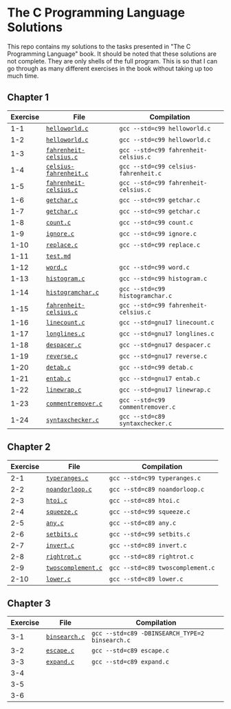 # The C Programming Language Solutions

This repo contains my solutions to the tasks presented in "The C Programming Language" book. It should be noted that these solutions are not complete. They are only shells of the full program. This is so that I can go through as many different exercises in the book without taking up too much time.

## Chapter 1

| Exercise | File                                                    | Compilation                          |
|----------|---------------------------------------------------------|--------------------------------------|
| 1-1      | [`helloworld.c`](chapter1/helloworld.c)                 | `gcc --std=c99 helloworld.c`         |
| 1-2      | [`helloworld.c`](chapter1/helloworld.c)                 | `gcc --std=c99 helloworld.c`         |
| 1-3      | [`fahrenheit-celsius.c`](chapter1/fahrenheit-celsius.c) | `gcc --std=c99 fahrenheit-celsius.c` |
| 1-4      | [`celsius-fahrenheit.c`](chapter1/celsius-fahrenheit.c) | `gcc --std=c99 celsius-fahrenheit.c` |
| 1-5      | [`fahrenheit-celsius.c`](chapter1/fahrenheit-celsius.c) | `gcc --std=c99 fahrenheit-celsius.c` |
| 1-6      | [`getchar.c`](chapter1/getchar.c)                       | `gcc --std=c99 getchar.c`            |
| 1-7      | [`getchar.c`](chapter1/getchar.c)                       | `gcc --std=c99 getchar.c`            |
| 1-8      | [`count.c`](chapter1/count.c)                           | `gcc --std=c99 count.c`              |
| 1-9      | [`ignore.c`](chapter1/ignore.c)                         | `gcc --std=c99 ignore.c`             |
| 1-10     | [`replace.c`](chapter1/replace.c)                       | `gcc --std=c99 replace.c`            |
| 1-11     | [`test.md`](chapter1/test.md)                           |                                      |
| 1-12     | [`word.c`](chapter1/word.c)                             | `gcc --std=c99 word.c`               |
| 1-13     | [`histogram.c`](chapter1/histogram.c)                   | `gcc --std=c99 histogram.c`          |
| 1-14     | [`histogramchar.c`](chapter1/histogramchar.c)           | `gcc --std=c99 histogramchar.c`      |
| 1-15     | [`fahrenheit-celsius.c`](chapter1/fahrenheit-celsius.c) | `gcc --std=c99 fahrenheit-celsius.c` |
| 1-16     | [`linecount.c`](chapter1/linecount.c)                   | `gcc --std=gnu17 linecount.c`        |
| 1-17     | [`longlines.c`](chapter1/longlines.c)                   | `gcc --std=gnu17 longlines.c`        |
| 1-18     | [`despacer.c`](chapter1/despacer.c)                     | `gcc --std=gnu17 despacer.c`         |
| 1-19     | [`reverse.c`](chapter1/reverse.c)                       | `gcc --std=gnu17 reverse.c`          |
| 1-20     | [`detab.c`](chapter1/detab.c)                           | `gcc --std=c99 detab.c`              |
| 1-21     | [`entab.c`](chapter1/entab.c)                           | `gcc --std=gnu17 entab.c`            |
| 1-22     | [`linewrap.c`](chapter1/linewrap.c)                     | `gcc --std=gnu17 linewrap.c`         |
| 1-23     | [`commentremover.c`](chapter1/commentremover.c)         | `gcc --std=c99 commentremover.c`     |
| 1-24     | [`syntaxchecker.c`](chapter1/syntaxchecker.c)           | `gcc --std=c89 syntaxchecker.c`      |

## Chapter 2

| Exercise | File                                            | Compilation                      |
|----------|-------------------------------------------------|----------------------------------|
| 2-1      | [`typeranges.c`](chapter2/typeranges.c)         | `gcc --std=c99 typeranges.c`     |
| 2-2      | [`noandorloop.c`](chapter2/noandorloop.c)       | `gcc --std=c89 noandorloop.c`    |
| 2-3      | [`htoi.c`](chapter2/htoi.c)                     | `gcc --std=c89 htoi.c`           |
| 2-4      | [`squeeze.c`](chapter2/squeeze.c)               | `gcc --std=c99 squeeze.c`        |
| 2-5      | [`any.c`](chapter2/any.c)                       | `gcc --std=c89 any.c`            |
| 2-6      | [`setbits.c`](chapter2/setbits.c)               | `gcc --std=c99 setbits.c`        |
| 2-7      | [`invert.c`](chapter2/invert.c)                 | `gcc --std=c89 invert.c`         |
| 2-8      | [`rightrot.c`](chapter2/rightrot.c)             | `gcc --std=c89 rightrot.c`       |
| 2-9      | [`twoscomplement.c`](chapter2/twoscomplement.c) | `gcc --std=c89 twoscomplement.c` |
| 2-10     | [`lower.c`](chapter2/lower.c)                   | `gcc --std=c89 lower.c`          |

## Chapter 3

| Exercise | File                                  | Compilation                                    |
|----------|---------------------------------------|------------------------------------------------|
| 3-1      | [`binsearch.c`](chapter3/binsearch.c) | `gcc --std=c89 -DBINSEARCH_TYPE=2 binsearch.c` |
| 3-2      | [`escape.c`](chapter3/escape.c)       | `gcc --std=c89 escape.c`                       |
| 3-3      | [`expand.c`](chapter3/expand.c)       | `gcc --std=c89 expand.c`                       |
| 3-4      |                                       |                                                |
| 3-5      |                                       |                                                |
| 3-6      |                                       |                                                |

